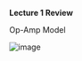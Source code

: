 **Lecture 1 Review**

Op-Amp Model

![image](https://github.com/user-attachments/assets/13ee22ec-660a-4bfb-8f4b-3c0836014621)



